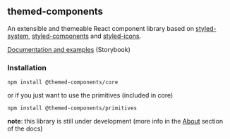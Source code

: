 ## themed-components

An extensible and themeable React component library based on [styled-system](https://styled-system.com/), [styled-components](https://styled-components.com/) and [styled-icons](https://styled-icons.js.org/).

[Documentation and examples](https://pilulerouge.dev/themed-components) (Storybook)

### Installation
```
npm install @themed-components/core
```
or if you just want to use the primitives (included in core)
```
npm install @themed-components/primitives
```
**note**: this library is still under development (more info in the [About](https://pilulerouge.dev/themed-components) section of the docs)